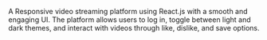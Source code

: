 A Responsive video streaming platform using React.js with a smooth and engaging UI. The platform allows users to log in, toggle between light and dark themes, and interact with videos through like, dislike, and save options.
